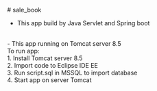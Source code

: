 #   s a l e _ b o o k 
<br />
- This app build by Java Servlet and Spring boot
<br />
- This app running on Tomcat server 8.5 
<br />
To run app:
<br />
1. Install Tomcat server 8.5
<br />
2. Import code to Eclipse IDE EE
<br />
3. Run script.sql in MSSQL to import database
<br />
4. Start app on server Tomcat
